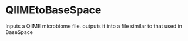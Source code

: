# QIIMEtoBaseSpace
Inputs a QIIME microbiome file. outputs it into a file similar to that used in BaseSpace 
